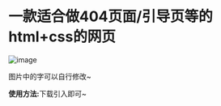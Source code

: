<h1>一款适合做404页面/引导页等的html+css的网页</h1>

![image](https://github.com/Tomorrowxxy/html-css-js/blob/master/1.jpg)

图片中的字可以自行修改~

<b>使用方法:</b>下载引入即可~
